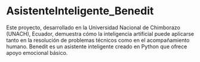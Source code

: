 # AsistenteInteligente_Benedit
Este proyecto, desarrollado en la Universidad Nacional de Chimborazo (UNACH), Ecuador, demuestra cómo la inteligencia artificial puede aplicarse tanto en la resolución de problemas técnicos como en el acompañamiento humano. Benedit es un asistente inteligente creado en Python que ofrece apoyo emocional básico.
